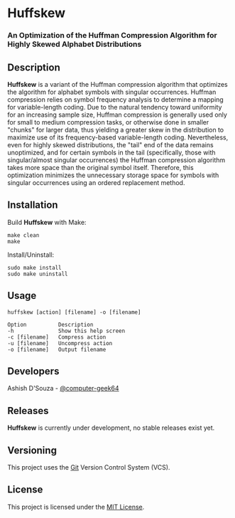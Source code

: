# Huffskew

### An Optimization of the Huffman Compression Algorithm for Highly Skewed Alphabet Distributions


## Description

**Huffskew** is a variant of the Huffman compression algorithm that optimizes the algorithm for alphabet symbols with singular occurrences.
Huffman compression relies on symbol frequency analysis to determine a mapping for variable-length coding.
Due to the natural tendency toward uniformity for an increasing sample size, Huffman compression is generally used only for small to medium compression tasks, or otherwise done in smaller "chunks" for larger data, thus yielding a greater skew in the distribution to maximize use of its frequency-based variable-length coding.
Nevertheless, even for highly skewed distributions, the "tail" end of the data remains unoptimized, and for certain symbols in the tail (specifically, those with singular/almost singular occurrences) the Huffman compression algorithm takes more space than the original symbol itself.
Therefore, this optimization minimizes the unnecessary storage space for symbols with singular occurrences using an ordered replacement method.


## Installation

Build **Huffskew** with Make:

```
make clean
make
```

Install/Uninstall:

```
sudo make install
sudo make uninstall
```


## Usage

```
huffskew [action] [filename] -o [filename]

Option          Description
-h              Show this help screen
-c [filename]   Compress action
-u [filename]   Uncompress action
-o [filename]   Output filename
```


## Developers

Ashish D'Souza - [@computer-geek64](https://github.com/computer-geek64)


## Releases

**Huffskew** is currently under development, no stable releases exist yet.
<!--The current stable release for **Huffskew** is [v1.0.0](https://github.com/computer-geek64/huffskew/releases/latest)-->


## Versioning

This project uses the [Git](https://git-scm.com/) Version Control System (VCS).


## License

This project is licensed under the [MIT License](LICENSE).
